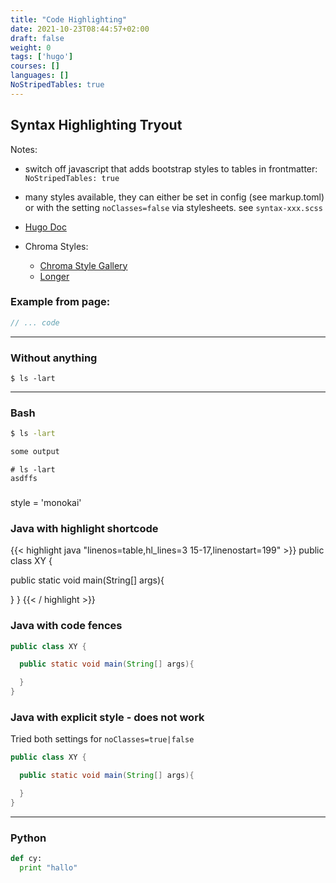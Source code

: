 ```yaml
---
title: "Code Highlighting"
date: 2021-10-23T08:44:57+02:00
draft: false
weight: 0
tags: ['hugo']
courses: []
languages: []
NoStripedTables: true
---
```


## Syntax Highlighting Tryout

Notes:
- switch off javascript that adds bootstrap styles to tables in frontmatter:
`NoStripedTables: true`
- many styles available, they can either be set in config (see markup.toml) or
  with the setting `noClasses=false` via stylesheets. see `syntax-xxx.scss`

- [Hugo Doc](https://gohugo.io/content-management/syntax-highlighting/)
- Chroma Styles:
    - [Chroma Style Gallery](https://xyproto.github.io/splash/docs/all.html)
    - [Longer](https://xyproto.github.io/splash/docs/longer/all.html)

### Example from page:

```go {linenos=table,hl_lines=[1,"15-17"],linenostart=199}
// ... code
```


---
### Without anything

```
$ ls -lart

```
---

### Bash

```bash {linenos=table,linenostart=199}
$ ls -lart

some output
```

```shell {linenos=table,linenostart=199}
# ls -lart
asdffs
```

###

style = 'monokai'

### Java with highlight shortcode

{{< highlight java "linenos=table,hl_lines=3 15-17,linenostart=199" >}}
public class XY {

  public static void main(String[] args){

  }
}
{{< / highlight >}}

### Java with code fences

```java {linenos=table,hl_lines=[3,"15-17"],linenostart=199}
public class XY {

  public static void main(String[] args){

  }
}
```

### Java with explicit style - does not work
Tried both settings for `noClasses=true|false`

```java {linenos=table,hl_lines=[3,"15-17"],linenostart=199,style=solarized-dark}
public class XY {

  public static void main(String[] args){

  }
}
```

---

### Python

```python
def cy:
  print "hallo"

```
